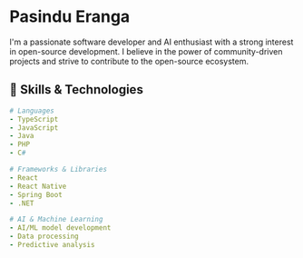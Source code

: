 # Pasindu Eranga

I'm a passionate software developer and AI enthusiast with a strong interest in open-source development. I believe in the power of community-driven projects and strive to contribute to the open-source ecosystem. 

## 🔧 Skills & Technologies

```yaml
# Languages
- TypeScript
- JavaScript
- Java
- PHP
- C#

# Frameworks & Libraries
- React
- React Native
- Spring Boot
- .NET

# AI & Machine Learning
- AI/ML model development
- Data processing
- Predictive analysis
